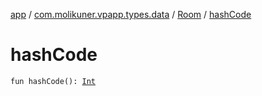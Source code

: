 [app](../../index.md) / [com.molikuner.vpapp.types.data](../index.md) / [Room](index.md) / [hashCode](./hash-code.md)

# hashCode

`fun hashCode(): `[`Int`](https://kotlinlang.org/api/latest/jvm/stdlib/kotlin/-int/index.html)